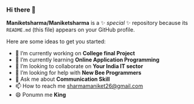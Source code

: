 ### Hi there 👋

**Maniketsharma/Maniketsharma** is a ✨ _special_ ✨ repository because its `README.md` (this file) appears on your GitHub profile.

Here are some ideas to get you started:

- 🔭 I’m currently working on __College final Project__
- 🌱 I’m currently learning __Online Application Programming__
- 👯 I’m looking to collaborate on __Your India IT sector__
- 🤔 I’m looking for help with __New Bee Programmers__
- 💬 Ask me about __Communication Skill__
- 📫 How to reach me <sharmamaniket26@gmail.com>
- 😄 Ponumn me **King**
